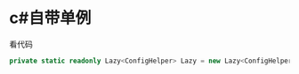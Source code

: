 # c#自带单例

看代码
```cs
private static readonly Lazy<ConfigHelper> Lazy = new Lazy<ConfigHelper>(() => new ConfigHelper());
```
